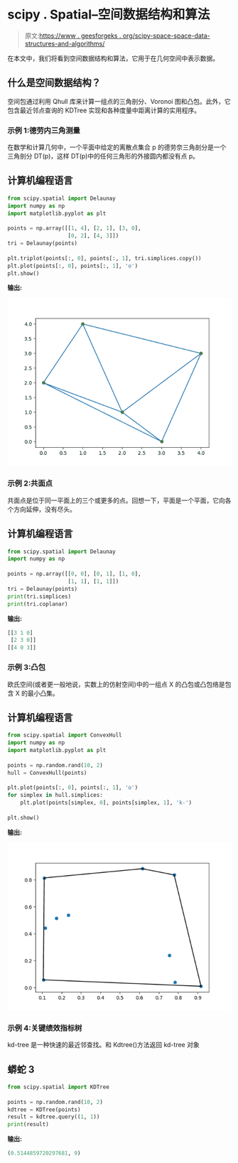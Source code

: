 # scipy . Spatial–空间数据结构和算法

> 原文:[https://www . geesforgeks . org/scipy-space-space-data-structures-and-algorithms/](https://www.geeksforgeeks.org/scipy-spatial-spatial-data-structures-and-algorithms/)

在本文中，我们将看到空间数据结构和算法，它用于在几何空间中表示数据。

## 什么是空间数据结构？

空间包通过利用 Qhull 库来计算一组点的三角剖分、Voronoi 图和凸包。此外，它包含最近邻点查询的 KDTree 实现和各种度量中距离计算的实用程序。

### 示例 1:德劳内三角测量

在数学和计算几何中，一个平面中给定的离散点集合 p 的德劳奈三角剖分是一个三角剖分 DT(p)，这样 DT(p)中的任何三角形的外接圆内都没有点 p。

## 计算机编程语言

```py
from scipy.spatial import Delaunay
import numpy as np
import matplotlib.pyplot as plt

points = np.array([[1, 4], [2, 1], [3, 0], 
                   [0, 2], [4, 3]])
tri = Delaunay(points)

plt.triplot(points[:, 0], points[:, 1], tri.simplices.copy())
plt.plot(points[:, 0], points[:, 1], 'o')
plt.show()
```

**输出:**

![](img/68d7f01b0c137be59787dce6ff4258c6.png)

### 示例 2:共面点

共面点是位于同一平面上的三个或更多的点。回想一下，平面是一个平面，它向各个方向延伸，没有尽头。

## 计算机编程语言

```py
from scipy.spatial import Delaunay
import numpy as np

points = np.array([[0, 0], [0, 1], [1, 0], 
                   [1, 1], [1, 1]])
tri = Delaunay(points)
print(tri.simplices)
print(tri.coplanar)
```

**输出:**

```py
[[3 1 0]
 [2 3 0]]
[[4 0 3]]
```

### 示例 3:凸包

欧氏空间(或者更一般地说，实数上的仿射空间)中的一组点 X 的凸包或凸包络是包含 X 的最小凸集。

## 计算机编程语言

```py
from scipy.spatial import ConvexHull
import numpy as np
import matplotlib.pyplot as plt

points = np.random.rand(10, 2)
hull = ConvexHull(points)

plt.plot(points[:, 0], points[:, 1], 'o')
for simplex in hull.simplices:
    plt.plot(points[simplex, 0], points[simplex, 1], 'k-')

plt.show()
```

**输出:**

![](img/1a160fcdad8c33959edf4f5ce74163b1.png)

### 示例 4:关键绩效指标树

kd-tree 是一种快速的最近邻查找。和 Kdtree()方法返回 kd-tree 对象

## 蟒蛇 3

```py
from scipy.spatial import KDTree

points = np.random.rand(10, 2)
kdtree = KDTree(points)
result = kdtree.query((1, 1))
print(result)
```

**输出:**

```py
(0.5144859720297681, 9)
```